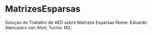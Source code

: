 # MatrizesEsparsas
Solução do Trabalho de AED sobre Matrizes Esparsas
Nome: Eduardo Alencastro von Ahnt;
Turma: M2;
